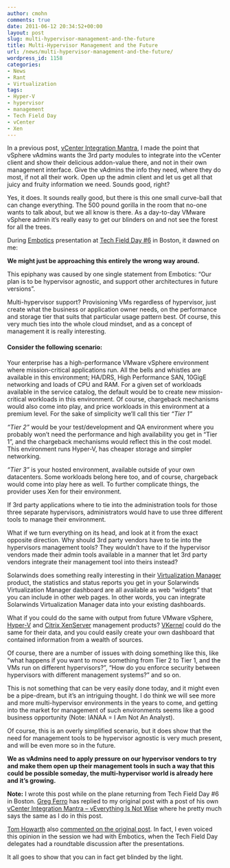 ```yaml
---
author: cmohn
comments: true
date: 2011-06-12 20:34:52+00:00
layout: post
slug: multi-hypervisor-management-and-the-future
title: Multi-Hypervisor Management and the Future
url: /news/multi-hypervisor-management-and-the-future/
wordpress_id: 1158
categories:
- News
- Rant
- Virtualization
tags:
- Hyper-V
- hypervisor
- management
- Tech Field Day
- vCenter
- Xen
---
```


In a previous post, [vCenter Integration Mantra](http://vninja.net/news/vcenter-integration-mantra/), I made the point that vSphere vAdmins wants the 3rd party modules to integrate into the vCenter client and show their delicious addon-value there, and not in their own management interface. Give the vAdmins the info they need, where they do most, if not all their work. Open up the admin client and let us get all that juicy and fruity information we need. Sounds good, right?

Yes, it does. It sounds really good, but there is this one small curve-ball that can change everything. The 500 pound gorilla in the room that no-one wants to talk about, but we all know is there. As a day-to-day VMware vSphere admin it’s really easy to get our blinders on and not see the forest for all the trees.

During [Embotics](http://www.embotics.com/) presentation at [Tech Field Day #6](http://techfieldday.com/2011/tfd6/)  in Boston, it dawned on me:

**We might just be approaching this entirely the wrong way around.**

This epiphany was caused by one single statement from Embotics: “Our plan is to be hypervisor agnostic, and support other architectures in future versions”. 

Multi-hypervisor support? Provisioning VMs regardless of hypervisor, just create what the business or application owner needs, on the performance and storage tier that suits that particular usage pattern best. Of course, this very much ties into the whole cloud mindset, and as a concept of management it is really interesting.



#### Consider the following scenario:


Your enterprise has a high-performance VMware vSphere environment where mission-critical applications run. All the bells and whistles are available in this environment; HA/DRS, High Performance SAN, 10GigE networking and loads of CPU and RAM. 
For a given set of workloads available in the service catalog, the default would be to create new mission-critical workloads in this environment.  Of course, chargeback mechanisms would also come into play, and price workloads in this environment at a premium level.
For the sake of simplicity we’ll call this tier _“Tier 1”_ 

_“Tier 2”_ would be your test/development and QA environment where you probably won’t need the performance and high availability you get in “Tier 1”, and the chargeback mechanisms would reflect this in the cost model. This environment runs Hyper-V, has cheaper storage and simpler networking.

_“Tier 3”_ is your hosted environment, available outside of your own datacenters. Some workloads belong here too, and of course, chargeback would come into play here as well. To further complicate things, the provider uses Xen for their environment.

If 3rd party applications where to tie into the administration tools for those three separate hypervisors, administrators would have to use three different tools to manage their environment.

What if we turn everything on its head, and look at it from the exact opposite direction. Why should 3rd party vendors have to tie into the hypervisors management tools? They wouldn’t have to if the hypervisor vendors made their admin tools available in a manner that let 3rd party vendors integrate their management tool into theirs instead? 

Solarwinds does something really interesting in their [Virtualization Manager](http://www.solarwinds.com/products/virtualization-manager/) product, the statistics and status reports you get in your Solarwinds Virtualization Manager dashboard are all available as web “widgets” that you can include in other web pages. In other words, you can integrate Solarwinds Virtualization Manager data into your existing dashboards. 

What if you could do the same with output from future VMware vSphere, [Hyper-V](http://www.microsoft.com/windowsserver2008/en/us/hyperv-main.aspx) and [Citrix XenServer](http://www.citrix.com/English/ps2/products/product.asp?contentID=683148) management products? [VKernel](http://www.vkernel.com/) could do the same for their data, and you could easily create your own dashboard that contained information from a wealth of sources. 

Of course, there are a number of issues with doing something like this, like “what happens if you want to move something from Tier 2 to Tier 1, and the VMs run on different hypervisors?”, “How do you enforce security between hypervisors with different management systems?” and so on.

This is not something that can be very easily done today, and it might even be a pipe-dream, but it’s an intriguing thought. I do think we will see more and more multi-hypervisor environments in the years to come, and getting into the market for management of such environments seems like a good business opportunity (Note: IANAA = I Am Not An Analyst).

Of course, this is an overly simplified scenario, but it does show that the need for management tools to be hypervisor agnostic is very much present, and will be even more so in the future.

**We as vAdmins need to apply pressure on our hypervisor vendors to try and make them open up their management tools in such a way that this could be possible someday, the multi-hypervisor world is already here and it’s growing.**

**Note:** 
I wrote this post while on the plane returning from Tech Field Day #6 in Boston. [Greg Ferro](http://twitter.com/etherealmindd) has replied to my original post with a post of his own [vCenter Integration Mantra – vEverything Is Not Wise](http://etherealmind.com/vcenter-integration-mantra-veverything-is-not-wise/) where he pretty much says the same as I do in this post. 

[Tom Howarth](http://twitter.com/tom_howarth ) also [commented on the original post](http://vninja.net/news/vcenter-integration-mantra/#comment-2836). In fact, I even voiced this opinion in the session we had with Embotics, when the Tech Field Day delegates had a roundtable discussion after the presentations.

It all goes to show that you can in fact get blinded by the light. 
